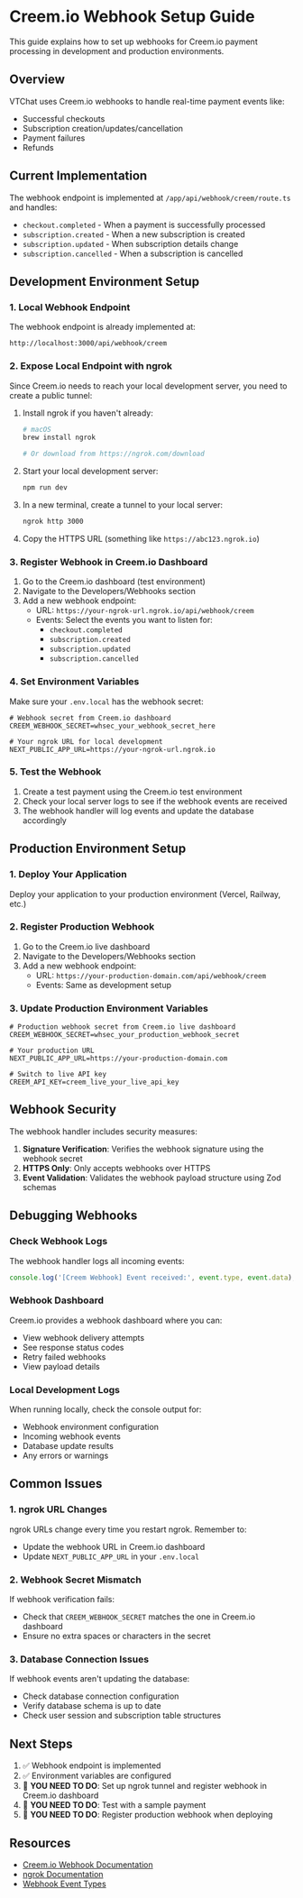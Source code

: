 # Creem.io Webhook Setup Guide

This guide explains how to set up webhooks for Creem.io payment processing in development and production environments.

## Overview

VTChat uses Creem.io webhooks to handle real-time payment events like:

- Successful checkouts
- Subscription creation/updates/cancellation
- Payment failures
- Refunds

## Current Implementation

The webhook endpoint is implemented at `/app/api/webhook/creem/route.ts` and handles:

- `checkout.completed` - When a payment is successfully processed
- `subscription.created` - When a new subscription is created
- `subscription.updated` - When subscription details change
- `subscription.cancelled` - When a subscription is cancelled

## Development Environment Setup

### 1. Local Webhook Endpoint

The webhook endpoint is already implemented at:

```
http://localhost:3000/api/webhook/creem
```

### 2. Expose Local Endpoint with ngrok

Since Creem.io needs to reach your local development server, you need to create a public tunnel:

1. Install ngrok if you haven't already:

   ```bash
   # macOS
   brew install ngrok

   # Or download from https://ngrok.com/download
   ```

2. Start your local development server:

   ```bash
   npm run dev
   ```

3. In a new terminal, create a tunnel to your local server:

   ```bash
   ngrok http 3000
   ```

4. Copy the HTTPS URL (something like `https://abc123.ngrok.io`)

### 3. Register Webhook in Creem.io Dashboard

1. Go to the Creem.io dashboard (test environment)
2. Navigate to the Developers/Webhooks section
3. Add a new webhook endpoint:
   - URL: `https://your-ngrok-url.ngrok.io/api/webhook/creem`
   - Events: Select the events you want to listen for:
     - `checkout.completed`
     - `subscription.created`
     - `subscription.updated`
     - `subscription.cancelled`

### 4. Set Environment Variables

Make sure your `.env.local` has the webhook secret:

```env
# Webhook secret from Creem.io dashboard
CREEM_WEBHOOK_SECRET=whsec_your_webhook_secret_here

# Your ngrok URL for local development
NEXT_PUBLIC_APP_URL=https://your-ngrok-url.ngrok.io
```

### 5. Test the Webhook

1. Create a test payment using the Creem.io test environment
2. Check your local server logs to see if the webhook events are received
3. The webhook handler will log events and update the database accordingly

## Production Environment Setup

### 1. Deploy Your Application

Deploy your application to your production environment (Vercel, Railway, etc.)

### 2. Register Production Webhook

1. Go to the Creem.io live dashboard
2. Navigate to the Developers/Webhooks section
3. Add a new webhook endpoint:
   - URL: `https://your-production-domain.com/api/webhook/creem`
   - Events: Same as development setup

### 3. Update Production Environment Variables

```env
# Production webhook secret from Creem.io live dashboard
CREEM_WEBHOOK_SECRET=whsec_your_production_webhook_secret

# Your production URL
NEXT_PUBLIC_APP_URL=https://your-production-domain.com

# Switch to live API key
CREEM_API_KEY=creem_live_your_live_api_key
```

## Webhook Security

The webhook handler includes security measures:

1. **Signature Verification**: Verifies the webhook signature using the webhook secret
2. **HTTPS Only**: Only accepts webhooks over HTTPS
3. **Event Validation**: Validates the webhook payload structure using Zod schemas

## Debugging Webhooks

### Check Webhook Logs

The webhook handler logs all incoming events:

```typescript
console.log('[Creem Webhook] Event received:', event.type, event.data);
```

### Webhook Dashboard

Creem.io provides a webhook dashboard where you can:

- View webhook delivery attempts
- See response status codes
- Retry failed webhooks
- View payload details

### Local Development Logs

When running locally, check the console output for:

- Webhook environment configuration
- Incoming webhook events
- Database update results
- Any errors or warnings

## Common Issues

### 1. ngrok URL Changes

ngrok URLs change every time you restart ngrok. Remember to:

- Update the webhook URL in Creem.io dashboard
- Update `NEXT_PUBLIC_APP_URL` in your `.env.local`

### 2. Webhook Secret Mismatch

If webhook verification fails:

- Check that `CREEM_WEBHOOK_SECRET` matches the one in Creem.io dashboard
- Ensure no extra spaces or characters in the secret

### 3. Database Connection Issues

If webhook events aren't updating the database:

- Check database connection configuration
- Verify database schema is up to date
- Check user session and subscription table structures

## Next Steps

1. ✅ Webhook endpoint is implemented
2. ✅ Environment variables are configured
3. 🔄 **YOU NEED TO DO**: Set up ngrok tunnel and register webhook in Creem.io dashboard
4. 🔄 **YOU NEED TO DO**: Test with a sample payment
5. 🔄 **YOU NEED TO DO**: Register production webhook when deploying

## Resources

- [Creem.io Webhook Documentation](https://docs.creem.io/learn/webhooks/introduction)
- [ngrok Documentation](https://ngrok.com/docs)
- [Webhook Event Types](https://docs.creem.io/learn/webhooks/event-types)
